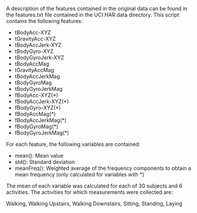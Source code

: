 A description of the features contained in the original data can be found in the features.txt file contained in the UCI HAR data directory. This script contains the following features:

* tBodyAcc-XYZ
* tGravityAcc-XYZ
* tBodyAccJerk-XYZ
* tBodyGyro-XYZ
* tBodyGyroJerk-XYZ
* tBodyAccMag
* tGravityAccMag
* tBodyAccJerkMag
* tBodyGyroMag
* tBodyGyroJerkMag
* fBodyAcc-XYZ(*)
* fBodyAccJerk-XYZ(*)
* fBodyGyro-XYZ(*)
* fBodyAccMag(*)
* fBodyAccJerkMag(*)
* fBodyGyroMag(*)
* fBodyGyroJerkMag(*)

For each feature, the following variables are contained:

* mean(): Mean value
* std(): Standard deviation
* meanFreq(): Weighted average of the frequency components to obtain a mean frequency (only calculated for variables with *)

The mean of each variable was calculated for each of 30 subjects and 6 activities. The activities for which measurements were collected are:

Walking, Walking Upstairs, Walking Downstairs, Sitting, Standing, Laying

